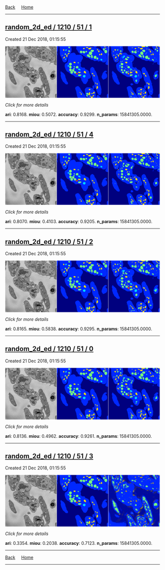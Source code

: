 
[Back](..)&nbsp;&nbsp;&nbsp;&nbsp;&nbsp;[Home](https://leapmanlab.github.io/snapshots)

---

<div class="summary"><a href="1"><h2>random_2d_ed / 1210 / 51 / 1</h2></a><p>Created 21 Dec 2018, 01:15:55
</p><a href="1"><img src="1/media/summary.png" align="center"></a><p>
<i>Click for more details</i>
</p></div>

**ari**: 0.8168. **miou**: 0.5072. **accuracy**: 0.9299. **n_params**: 15841305.0000. 

---

<div class="summary"><a href="4"><h2>random_2d_ed / 1210 / 51 / 4</h2></a><p>Created 21 Dec 2018, 01:15:55
</p><a href="4"><img src="4/media/summary.png" align="center"></a><p>
<i>Click for more details</i>
</p></div>

**ari**: 0.8070. **miou**: 0.4103. **accuracy**: 0.9205. **n_params**: 15841305.0000. 

---

<div class="summary"><a href="2"><h2>random_2d_ed / 1210 / 51 / 2</h2></a><p>Created 21 Dec 2018, 01:15:55
</p><a href="2"><img src="2/media/summary.png" align="center"></a><p>
<i>Click for more details</i>
</p></div>

**ari**: 0.8165. **miou**: 0.5838. **accuracy**: 0.9295. **n_params**: 15841305.0000. 

---

<div class="summary"><a href="0"><h2>random_2d_ed / 1210 / 51 / 0</h2></a><p>Created 21 Dec 2018, 01:15:55
</p><a href="0"><img src="0/media/summary.png" align="center"></a><p>
<i>Click for more details</i>
</p></div>

**ari**: 0.8136. **miou**: 0.4962. **accuracy**: 0.9261. **n_params**: 15841305.0000. 

---

<div class="summary"><a href="3"><h2>random_2d_ed / 1210 / 51 / 3</h2></a><p>Created 21 Dec 2018, 01:15:55
</p><a href="3"><img src="3/media/summary.png" align="center"></a><p>
<i>Click for more details</i>
</p></div>

**ari**: 0.3354. **miou**: 0.2038. **accuracy**: 0.7123. **n_params**: 15841305.0000. 

---

[Back](..)&nbsp;&nbsp;&nbsp;&nbsp;&nbsp;[Home](https://leapmanlab.github.io/snapshots)

---